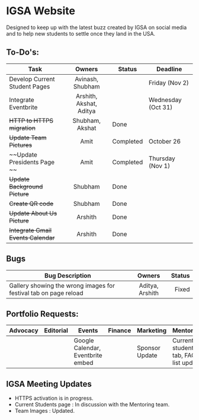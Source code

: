 # IGSA Website

Designed to keep up with the latest buzz created by IGSA on social media and to help new students to settle once they land in the USA.

## To-Do's:

|Task |Owners| Status|Deadline |
|---- |:-----:|------|-----|
|Develop Current Student Pages | Avinash, Shubham| |Friday (Nov 2)|
|Integrate Eventbrite | Arshith, Akshat, Aditya| |Wednesday (Oct 31)|
|~~HTTP to HTTPS migration~~ |Shubham, Akshat| Done||
|~~Update Team Pictures~~| Amit | Completed | October 26 |
|~~Update Presidents Page ~~| Amit | Completed |Thursday (Nov 1)|
|~~Update Background Picture~~ | Shubham |Done ||
|~~Create QR code~~ | Shubham | Done ||
|~~Update About Us Picture~~ | Arshith |Done |
|~~Integrate Gmail Events Calendar~~ | Arshith|Done ||

## Bugs
|Bug Description| Owners| Status|
|---- |:-----:|------:|
|Gallery showing the wrong images for festival tab on page reload | Aditya, Arshith| Fixed |


## Portfolio Requests:

|Advocacy |Editorial | Events| Finance |Marketing | Mentoring| Networking| PR|
|-------|--------|------|-------|--------|---------|---------|---|
|         |          |Google Calendar, Eventbrite embed|         |Sponsor Update|Current students tab, FAQ list update|Q&A Section|     |


## IGSA Meeting Updates

* HTTPS activation is in progress.
* Current Students page : In discussion with the Mentoring team.
* Team Images : Updated.
